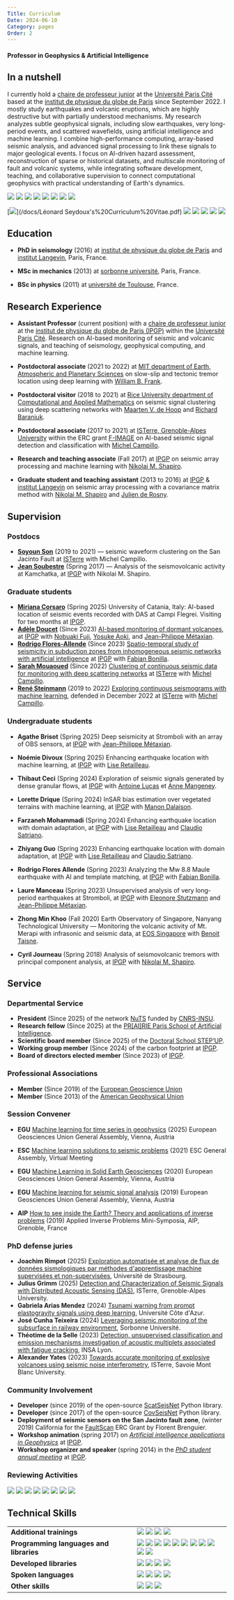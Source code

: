 ```yaml
---
Title: Curriculum
Date: 2024-06-10
Category: pages
Order: 2
---
```


#### Professor in Geophysics & Artificial Intelligence

## In a nutshell

I currently hold a [chaire de professeur junior](https://www.enseignementsup-recherche.gouv.fr/fr/des-carrieres-plus-attractives-les-chaires-de-professeur-junior-46095) at the [Université Paris Cité](https://www.u-paris.fr) based at the [institut de physique du globe de Paris](https://www.ipgp.fr) since September 2022. 
I mostly study earthquakes and volcanic eruptions, which are highly destructive but with partially understood mechanisms. My research analyzes subtle geophysical signals, including slow earthquakes, very long-period events, and scattered wavefields, using artificial intelligence and machine learning. I combine high-performance computing, array-based seismic analysis, and advanced signal processing to link these signals to major geological events. I focus on AI-driven hazard assessment, reconstruction of sparse or historical datasets, and multiscale monitoring of fault and volcanic systems, while integrating software development, teaching, and collaborative supervision to connect computational geophysics with practical understanding of Earth's dynamics.



[![](https://img.shields.io/badge/Seismology-lightgrey)](https://en.wikipedia.org/wiki/Seismology)
[![](https://img.shields.io/badge/Slow%20earthquakes-lightgrey)](https://en.wikipedia.org/wiki/Slow_earthquake)
[![](https://img.shields.io/badge/Volcanology-lightgrey)](https://en.wikipedia.org/wiki/Volcanology)
[![](https://img.shields.io/badge/Seismic%20arrays-lightgrey)](https://en.wikipedia.org/wiki/Seismic_array)
[![](https://img.shields.io/badge/Array%20processing-lightgrey)](https://en.wikipedia.org/wiki/Array_processing)
[![](https://img.shields.io/badge/Machine--learning-lightgrey)](https://en.wikipedia.org/wiki/Machine_learning)
[![](https://img.shields.io/badge/Deep--learning-lightgrey)](https://en.wikipedia.org/wiki/Deep_learning)
[![](https://img.shields.io/badge/Data%20mining-lightgrey)](https://en.wikipedia.org/wiki/Data_mining)

[![](https://img.shields.io/badge/Download-curriculum.pdf-red)](/docs/Léonard Seydoux's%20Curriculum%20Vitae.pdf)
[![](https://img.shields.io/badge/ORCID-0000--0002--6596--5896-9cc241)](https://orcid.org/0000-0002-6596-5896)
[![](https://img.shields.io/badge/Google_Scholar-TqLdn9YAAAAJ-4285F4)](https://scholar.google.com/citations?user=TqLdn9YAAAAJ)
[![](https://img.shields.io/badge/ResearchGate-Leonard--Seydoux-3fc59f)](https://www.researchgate.net/profile/Leonard-Seydoux)
[![](https://img.shields.io/badge/GitHub-leonard--seydoux-black)](https://github.com/leonard-seydoux)
[![](https://img.shields.io/badge/LinkedIn-b9457599-0a66c2)](https://www.linkedin.com/in/léonard-seydoux-b9457599/)


## Education

- **PhD in seismology** (2016) at [institut de physique du globe de Paris](https://www.ipgp.fr) and [institut Langevin](https://www.institut-langevin.espci.fr), Paris, France. 

- **MSc in mechanics** (2013) at [sorbonne université](https://masters-sdi.sorbonne-universite.fr/la-mention-mecanique/le-parcours-acoustique), Paris, France.

- **BSc in physics** (2011) at [université de Toulouse](https://www.univ-tlse3.fr/decouvrir-nos-diplomes/licence-mention-physique), France.

## Research Experience

- **Assistant Professor** (current position) with a [chaire de professeur junior](https://www.enseignementsup-recherche.gouv.fr/fr/des-carrieres-plus-attractives-les-chaires-de-professeur-junior-46095) at the [institut de physique du globe de Paris (IPGP)](https://www.ipgp.fr) within the [Université Paris Cité](https://www.u-paris.fr). Research on AI-based monitoring of seismic and volcanic signals, and teaching of seismology, geophysical computing, and machine learning.

- **Postdoctoral associate** (2021 to 2022) at [MIT department of Earth, Atmospheric and Planetary Sciences](https://eaps.mit.edu) on slow-slip and tectonic tremor location using deep learning with [William B. Frank](https://eqsci.mit.edu/tecto/author/william-b.-frank/).

- **Postdoctoral visitor** (2018 to 2021) at [Rice University department of Computational and Applied Mathematics](https://cmor.rice.edu) on seismic signal clustering using deep scattering networks with [Maarten V. de Hoop](https://profiles.rice.edu/faculty/maarten-de-hoop) and [Richard Baraniuk](https://richb.rice.edu).

- **Postdoctoral associate** (2017 to 2021) at [ISTerre, Grenoble-Alpes University](https://www.isterre.fr) within the ERC grant [F-IMAGE](https://www.isterre.fr/french/recherche/projets-de-recherche/projets-europeens/projets-termines/article/f-image-seismic-functional-imaging-of-the-brittle-crust.html) on AI-based seismic signal detection and classification with [Michel Campillo](https://fr.wikipedia.org/wiki/Michel_Campillo).

- **Research and teaching associate** (Fall 2017) at [IPGP](https://www.ipgp.fr) on seismic array processing and machine learning with [Nikolai M. Shapiro](https://sites.google.com/view/nikolai-shapiro-web-site/accueil/nikolai-shapiro-cv).

- **Graduate student and teaching assistant** (2013 to 2016) at [IPGP](https://www.ipgp.fr) & [institut Langevin](https://www.institut-langevin.espci.fr) on seismic array processing with a covariance matrix method with [Nikolai M. Shapiro](https://sites.google.com/view/nikolai-shapiro-web-site/accueil/nikolai-shapiro-cv) and [Julien de Rosny](https://www.institut-langevin.espci.fr/people?lang=fr).


## Supervision

### Postdocs
- [**Soyoun Son**](https://scholar.google.com/citations?user=zSov-DoAAAAJ) (2019 to 2021) — seismic waveform clustering on the San Jacinto Fault at [ISTerre](https://www.isterre.fr) with Michel Campillo.
- [**Jean Soubestre**](https://scholar.google.com/citations?user=6qelAZYAAAAJ) (Spring 2017) — Analysis of the seismovolcanic activity at Kamchatka, at [IPGP](https://www.ipgp.fr) with Nikolai M. Shapiro.

### Graduate students

- [**Miriana Corsaro**](https://www.google.com/url?sa=t&source=web&rct=j&opi=89978449&url=https://it.linkedin.com/in/miriana-corsaro-2161952b4&ved=2ahUKEwjaytWvi8KQAxWuU6QEHS4eCfcQFnoECB4QAQ&usg=AOvVaw2JHwO20avRaB1mSp2nbTcC) (Spring 2025) University of Catania, Italy: AI-based location of seismic events recorded with DAS at Campi Flegrei. Visiting for two months at [IPGP](https://www.ipgp.fr).
- [**Adèle Doucet**](https://www.google.com/url?sa=t&source=web&rct=j&opi=89978449&url=https://fr.linkedin.com/in/adele-doucet&ved=2ahUKEwiykdHCi8KQAxXQpCcCHXFnMiQQFnoECB8QAQ&usg=AOvVaw3NQIVHx2IZugs4XLlx8lmJ) (Since 2023) [AI-based monitoring of dormant volcanoes](https://www.ipgp.fr/la-recherche/theses/surveillance-de-lactivite-sismovolcanique-des-systemes-volcaniques-dormants-basee-sur-lia/), at [IPGP](https://www.ipgp.fr) with [Nobuaki Fuji](https://scholar.google.com/citations?user=EqiISYkAAAAJ&hl=fr), [Yosuke Aoki](https://scholar.google.com/citations?user=9ECEWh0AAAAJ&hl=en), and [Jean-Philippe Métaxian](https://scholar.google.com/citations?user=27Mv-7MAAAAJ&hl=fr).
- [**Rodrigo Flores-Allende**](https://scholar.google.com/citations?user=mcOzslsAAAAJ&hl=fr) (Since 2023) [Spatio-temporal study of seismicity in subduction zones from inhomogeneous seismic networks with artificial intelligence](https://www.ipgp.fr/la-recherche/theses/etude-spatio-temporelle-de-la-sismicite-dans-les-zones-de-subduction-a-partir-de-reseaux-sismiques-inhomogenes-avec-intelligence-artificielle/) at [IPGP](https://www.ipgp.fr) with [Fabian Bonilla](https://scholar.google.com/citations?user=A1bMKtwAAAAJ&hl=en).
- [**Sarah Mouaoued**](https://www.google.com/url?sa=t&source=web&rct=j&opi=89978449&url=https://fr.linkedin.com/in/sarah-mouaoued-6aa6a9352&ved=2ahUKEwiH9Pfei8KQAxUAQ6QEHeCKI-sQFnoECBsQAQ&usg=AOvVaw1EXkEUk7oALxoXe7hLQpwQ) (Since 2022) [Clustering of continuous seismic data for monitoring with deep scattering networks](https://theses.fr/s320637) at [ISTerre](https://www.isterre.fr) with [Michel Campillo](https://fr.wikipedia.org/wiki/Michel_Campillo).
- [**René Steinmann**](https://scholar.google.com/citations?user=x8-5l6MAAAAJ&hl=de) (2019 to 2022) [Exploring continuous seismograms with machine learning](https://theses.hal.science/tel-04148384), defended in December 2022 at [ISTerre](https://www.isterre.fr) with [Michel Campillo](https://fr.wikipedia.org/wiki/Michel_Campillo).


### Undergraduate students

- **Agathe Brisot** (Spring 2025) Deep seismicity at Stromboli with an array of OBS sensors, at [IPGP](https://www.ipgp.fr) with [Jean-Philippe Métaxian](https://scholar.google.com/citations?user=27Mv-7MAAAAJ).

- **Noémie Divoux** (Spring 2025) Enhancing earthquake location with machine learning, at [IPGP](https://www.ipgp.fr) with [Lise Retailleau](https://scholar.google.com/citations?user=I91pcG0AAAAJ).

- **Thibaut Ceci** (Spring 2024) Exploration of seismic signals generated by dense granular flows, at [IPGP](https://www.ipgp.fr) with [Antoine Lucas](https://www.ipgp.fr/~lucas/ens.html) et [Anne Mangeney](https://www.ipgp.fr/~mangeney/).

- **Lorette Drique** (Spring 2024) InSAR bias estimation over vegetated terrains with machine learning, at [IPGP](https://www.ipgp.fr) with [Manon Dalaison](https://manondls.github.io).

- **Farzaneh Mohammadi** (Spring 2024) Enhancing earthquake location with domain adaptation, at [IPGP](https://www.ipgp.fr) with [Lise Retailleau](https://scholar.google.com/citations?user=I91pcG0AAAAJ) and [Claudio Satriano](https://www.ipgp.fr/~satriano/).

- **Zhiyang Guo** (Spring 2023) Enhancing earthquake location with domain adaptation, at [IPGP](https://www.ipgp.fr) with [Lise Retailleau](https://scholar.google.com/citations?user=I91pcG0AAAAJ) and [Claudio Satriano](https://www.ipgp.fr/~satriano/).

- **Rodrigo Flores Allende** (Spring 2023) Analyzing the Mw 8.8 Maule earthquake with AI and template matching, at [IPGP](https://www.ipgp.fr) with [Fabian Bonilla](https://scholar.google.com/citations?user=A1bMKtwAAAAJ&hl=en).

- **Laure Manceau** (Spring 2023) Unsupervised analysis of very long-period earthquakes at Stromboli, at [IPGP](https://www.ipgp.fr) with [Eleonore Stutzmann](https://www.ipgp.fr/~stutz/) and [Jean-Philippe Métaxian](https://scholar.google.com/citations?user=27Mv-7MAAAAJ).

- **Zhong Min Khoo** (Fall 2020) Earth Observatory of Singapore, Nanyang Technological University — Monitoring the volcanic activity of Mt. Merapi with infrasonic and seismic data, at [EOS Singapore](https://www.eos.nus.edu.sg) with [Benoit Taisne](https://scholar.google.com/citations?user=eAkfcMkAAAAJ).

- **Cyril Journeau** (Spring 2018) Analysis of seismovolcanic tremors with principal component analysis, at [IPGP](https://www.ipgp.fr) with [Nikolai M. Shapiro](https://scholar.google.com/citations?user=2H8g5H4AAAAJ).

## Service


### Departmental Service
- **President** (Since 2025)  of the network [NuTS](https://nuts.univ-nantes.io) funded by  [CNRS-INSU](https://www.insu.cnrs.fr/fr).
- **Research fellow** (Since 2025) at the [PR[AI]RIE Paris School of Artificial Intelligence](https://prairie-institute.fr). 
- **Scientific board member** (Since 2025) of the [Doctoral School STEP’UP](https://ed560.ed.univ-paris-diderot.fr). 
- **Working group member** (Since 2024) of the carbon footprint at [IPGP](https://www.ipgp.fr). 
- **Board of directors elected member** (Since 2023) of [IPGP](https://www.ipgp.fr).

### Professional Associations
- **Member** (Since 2019) of the [European Geoscience Union](https://www.egu.eu)
- **Member** (Since 2013) of the [American Geophysical Union](https://www.agu.org)

### Session Convener

- **EGU** [Machine learning for time series in geophysics](https://meetingorganizer.copernicus.org/EGU25/session/53581) (2025) European Geosciences Union General Assembly, Vienna, Austria

- **ESC** [Machine learning solutions to seismic problems](https://www.erasmus.gr/UsersFiles/microsite1193/Documents/2021.09.18ESC2021FinalProgrammeFINAL.pdf) (2021) ESC General Assembly, Virtual Meeting

- **EGU** [Machine Learning in Solid Earth Geosciences](https://meetingorganizer.copernicus.org/EGU2020/session/35908) (2020) European Geosciences Union General Assembly, Vienna, Austria

- **EGU** [Machine learning for seismic signal analysis](https://meetingorganizer.copernicus.org/EGU2019/session/31898) (2019) European Geosciences Union General Assembly, Vienna, Austria

- **AIP** [How to see inside the Earth? Theory and applications of inverse problems](https://aip2019-grenoble.fr/en/programme/minisymposia) (2019) Applied Inverse Problems Mini-Symposia, AIP, Grenoble, France

### PhD defense juries

- **Joachim Rimpot** (2025) [Exploration automatisée et analyse de flux de données sismologiques par méthodes d'apprentissage machine supervisées et non-supervisées](https://theses.fr/s353616?domaine=theses), Université de Strasbourg.
- **Julius Grimm** (2025) [Detection and Characterization of Seismic Signals with Distributed Acoustic Sensing (DAS)](https://theses.fr/2025GRALU011?domaine=theses), ISTerre, Grenoble-Alpes University.
- **Gabriela Arias Mendez** (2024) [Tsunami warning from prompt elastogravity signals using deep learning](https://theses.fr/2024COAZ5080), Université Côte d'Azur.
- **José Cunha Teixeira** (2024) [Leveraging seismic monitoring of the subsurface in railway environment](https://theses.fr/2025SORUS010), Sorbonne Université.
- **Théotime de la Selle** (2023) [Detection, unsupervised classification and emission mechanisms investigation of acoustic multiplets associated with fatigue cracking](https://theses.fr/2023ISAL0127), INSA Lyon.
- **Alexander Yates** (2023) [Towards accurate monitoring of explosive volcanoes using seismic noise interferometry](https://theses.fr/2023CHAMA049), ISTerre, Savoie Mont Blanc University.

### Community Involvement
- **Developer** (since 2019) of the open-source [ScatSeisNet](https://scatseisnet.readthedocs.io) Python library.
- **Developer** (since 2017) of the open-source [CovSeisNet](https://leonard-seydoux.github.io/covseisnet/) Python library.
- **Deployment of seismic sensors on the San Jacinto fault zone**, (winter 2019) California for the [FaultScan](https://sites.google.com/site/florentbrenguier/Home/research/faultscan-2019-2024/december-2019-experiment?authuser=0) ERC Grant by Florent Brenguier.
- **Workshop animation** (spring 2017) on [*Artificial intelligence applications in Geophysics*](https://github.com/leonard-seydoux/machine_learning_scripts/tree/patch-1) at [IPGP](https://www.ipgp.fr).
- **Workshop organizer and speaker** (spring 2014) in the [*PhD student annual meeting*](https://educatix.ipgp.fr/cdd2014) at [IPGP](https://www.ipgp.fr).

### Reviewing Activities

[![](https://img.shields.io/badge/Journal_of_Geophysical_Research:_Solid_Earth-white)](https://agupubs.onlinelibrary.wiley.com/journal/21699356)
[![](https://img.shields.io/badge/Journal_of_Geophysical_Research:_Machine_Learning_and_Computation-white)](https://agupubs.onlinelibrary.wiley.com/journal/29935210)
[![](https://img.shields.io/badge/Geophysical_Journal_International-white)](https://academic.oup.com/gji)
[![](https://img.shields.io/badge/Geophysical_Research_Letters-white)](https://agupubs.onlinelibrary.wiley.com/journal/19448007)
[![](https://img.shields.io/badge/Comptes_Rendus_Geoscience-white)](https://comptes-rendus.academie-sciences.fr/geoscience)
[![](https://img.shields.io/badge/Nature_Communications-white)](https://www.nature.com/ncomms/)
[![](https://img.shields.io/badge/Journal_of_Seismology-white)](https://link.springer.com/journal/10950)
[![](https://img.shields.io/badge/Seismica-white)](https://seismica.library.mcgill.ca)


## Technical Skills

| | |
|-|-|
|**Additional trainings**| ![](https://img.shields.io/badge/Cleedi_Workshop_2023-Julia_programming-black)  ![](https://img.shields.io/badge/Lenovo_2022-High_performance_computing-black)  ![](https://img.shields.io/badge/ENS_Cachan_2016-Probabilistic_Graphical_Models-black)  ![](https://img.shields.io/badge/Sorbonne_Université_2013-C++-black)|
|**Programming languages and libraries**| ![](https://img.shields.io/badge/Python-blue)  ![](https://img.shields.io/badge/C++-green)  ![](https://img.shields.io/badge/Matlab-yellow)  ![](https://img.shields.io/badge/Julia-red) ![](https://img.shields.io/badge/MPI-lightgrey)  ![](https://img.shields.io/badge/OpenMP-lightgrey)  ![](https://img.shields.io/badge/SLURM-lightgrey)  ![](https://img.shields.io/badge/Seismic_data_management-ObsPy-lightgrey)  ![](https://img.shields.io/badge/Deep_learning_in_seismology-Seisbench%20\|%20PhaseNet-lightgrey)  ![](https://img.shields.io/badge/Machine_learning-Scikit--learn-lightgrey)  ![](https://img.shields.io/badge/Deep_learning-PyTorch_%7C_TensorFlow-lightgrey)|
|**Developed libraries**| ![](https://img.shields.io/badge/Array%20processing-CovSeisNet-lightseagreen)  ![](https://img.shields.io/badge/Signal%20processing-ScatSeisNet-lightseagreen)  ![](https://img.shields.io/badge/Symbolic%20deep%20learning-SymJAX-lightseagreen)  ![](https://img.shields.io/badge/Geographic%20mapping-Cartopy-lightseagreen)|
|**Spoken languages**| ![](https://img.shields.io/badge/French-Native-lightgrey) ![](https://img.shields.io/badge/English-Fluent-lightgrey) ![](https://img.shields.io/badge/Italian-Good-lightgrey) ![](https://img.shields.io/badge/Spanish-Basic-lightgrey)|
|**Other skills**| ![](https://img.shields.io/badge/Driving%20license-French_(B)-khaki) ![](https://img.shields.io/badge/Scuba%20diver-CMAS_level_II-khaki) ![](https://img.shields.io/badge/Musics-piano/guitar/flute-khaki)|


<br clear="both">